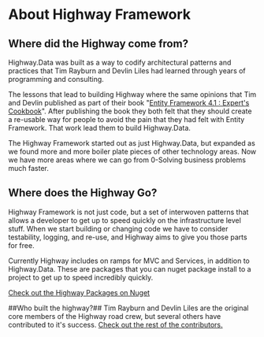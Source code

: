 # About Highway Framework #
## Where did the Highway come from? ##
Highway.Data was built as a way to codify architectural patterns and practices that Tim Rayburn and Devlin Liles had learned through years of programming and consulting. 

The lessons that lead to building Highway where the same opinions that Tim and Devlin published as part of their book "[Entity Framework 4.1 : Expert's Cookbook](http://www.amazon.com/Entity-Framework-4-1-Experts-Cookbook/dp/1849684464 "Entity Framework 4.1 : Expert's Cookbook")". After publishing the book they both felt that they should create a re-usable way for people to avoid the pain that they had felt with Entity Framework. That work lead them to build Highway.Data.

The Highway Framework started out as just Highway.Data, but expanded as we found more and more boiler plate pieces of other technology areas. Now we have more areas where we can go from 0-Solving business problems much faster.

## Where does the Highway Go? ##
Highway Framework is not just code, but a set of interwoven patterns that allows a developer to get up to speed quickly on the infrastructure level stuff. When we start building or changing code we have to consider testability, logging, and re-use, and Highway aims to give you those parts for free.

Currently Highway includes on ramps for MVC and Services, in addition to Highway.Data. These are packages that you can nuget package install to a project to get up to speed incredibly quickly. 

[Check out the Highway Packages on Nuget](http://www.nuget.org/packages?q=Highway "Highway Nuget Packages")

##Who built the highway?##
Tim Rayburn and Devlin Liles are the original core members of the Highway road crew, but several others have contributed to it's success. [Check out the rest of the contributors.](http://hwyfwk.com/team/index.html "Highway Road Crew ") 
